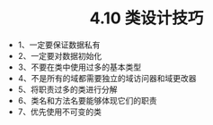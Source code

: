 <div align=center><h1>4.10 类设计技巧</h1></div>

* 1、一定要保证数据私有
* 2、一定要对数据初始化
* 3、不要在类中使用过多的基本类型
* 4、不是所有的域都需要独立的域访问器和域更改器
* 5、将职责过多的类进行分解
* 6、类名和方法名要能够体现它们的职责
* 7、优先使用不可变的类
